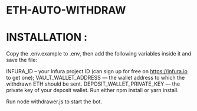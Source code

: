 # ETH-AUTO-WITHDRAW

# INSTALLATION :

Copy the .env.example to .env, then add the following variables inside it and save the file:

INFURA_ID – your Infura project ID (can sign up for free on https://infura.io to get one); 
VAULT_WALLET_ADDRESS — the wallet address to which the withdrawn ETH should be sent. 
DEPOSIT_WALLET_PRIVATE_KEY — the private key of your deposit wallet. 
Run either npm install or yarn install.

Run node withdrawer.js to start the bot.
